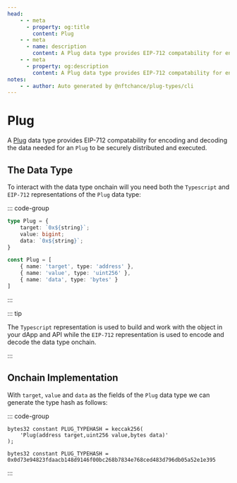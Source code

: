 ```yaml
---
head:
    - - meta
      - property: og:title
        content: Plug
    - - meta
      - name: description
        content: A Plug data type provides EIP-712 compatability for encoding and decoding.
    - - meta
      - property: og:description
        content: A Plug data type provides EIP-712 compatability for encoding and decoding. 
notes:
    - - author: Auto generated by @nftchance/plug-types/cli
---
```


# Plug

A [Plug](/generated/base-types/Plug) data type provides EIP-712 compatability for encoding and decoding the data needed for an `Plug` to be securely distributed and executed. 

## The Data Type

To interact with the data type onchain will you need both the `Typescript` and `EIP-712` representations of the `Plug` data type: 

::: code-group

``` typescript [Typescript/Javascript]
type Plug = {
	target: `0x${string}`;
	value: bigint;
	data: `0x${string}`; 
}
```

```typescript [EIP-712]
const Plug = [
	{ name: 'target', type: 'address' },
	{ name: 'value', type: 'uint256' },
	{ name: 'data', type: 'bytes' } 
]
```

:::

::: tip

The `Typescript` representation is used to build and work with the object in your dApp and API while the `EIP-712` representation is used to encode and decode the data type onchain.

:::

## Onchain Implementation

With `target`, `value` and `data` as the fields of the `Plug` data type we can generate the type hash as follows:

::: code-group

```solidity [Inline.sol]
bytes32 constant PLUG_TYPEHASH = keccak256(
    'Plug(address target,uint256 value,bytes data)'
);
```

```solidity [Hash.sol]
bytes32 constant PLUG_TYPEHASH = 0x0d73e94823fdaacb148d9146f00bc268b7834e768ced483d796db05a52e1e395
```

:::